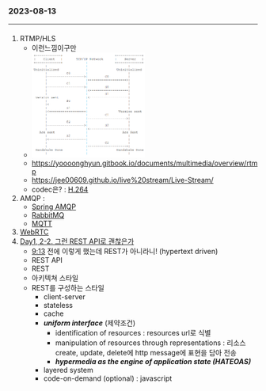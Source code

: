 ### 2023-08-13   
---
#### 
1. RTMP/HLS
   - 이런느낌이구만
   - <img src="./rtmp.png" width="50%" height="50%" title="rtmp"></img>
   - https://yoooonghyun.gitbook.io/documents/multimedia/overview/rtmp
   - https://jee00609.github.io/live%20stream/Live-Stream/
   - codec은? : [H.264](https://www.itu.int/rec/T-REC-H.264)
2. AMQP : 
   - [Spring AMQP](https://docs.spring.io/spring-amqp/docs/current/reference/html/#introduction)
   - [RabbitMQ](https://www.rabbitmq.com/documentation.html)
   - [MQTT](https://www.oasis-open.org/committees/document.php?document_id=66091&wg_abbrev=mqtt)
3. [WebRTC](https://datatracker.ietf.org/group/rtcweb/documents/)
4. [Day1, 2-2. 그런 REST API로 괜찮은가](https://youtu.be/RP_f5dMoHFc)
   - [9:13](https://youtu.be/RP_f5dMoHFc?t=553) 전에 이렇게 했는데 REST가 아니라니! (hypertext driven)
   - REST API
   - REST
   - 아키텍쳐 스타일
   - REST를 구성하는 스타일
     - client-server
     - stateless
     - cache
     - ***uniform interface*** (제약조건)
       - identification of resources : resources url로 식별
       - manipulation of resources through representations : 리소스 create, update, delete에 http message에 표현을 담아 전송
       - ***hypermedia as the engine of application state (HATEOAS)***       
     - layered system
     - code-on-demand (optional) : javascript


